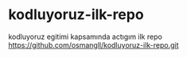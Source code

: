 # kodluyoruz-ilk-repo
kodluyoruz egitimi kapsamında actıgım ilk repo
https://github.com/osmangll/kodluyoruz-ilk-repo.git
